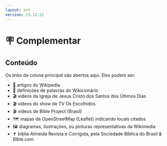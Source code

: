 ```yaml
---
layout: ext
version: 23.12.22
---
```


# 🪧 Complementar

## Conteúdo

Os links da coluna principal são abertos aqui. Eles podem ser:

- 📰 artigos do Wikipedia
- 📔 definições de palavras do Wikicionário
- 🎬 vídeos da Igreja de Jesus Cristo dos Santos dos Últimos Dias
- 🎬 vídeos do show de TV Os Escolhidos
- 🎬 vídeos de Bible Project (Brasil)
- 🗺️ mapas de OpenStreetMap (Leaflet) indicando locais citados
- 🖼️ diagramas, ilustrações, ou pinturas representativas da Wikimedia
- ✝️ bíblia Almeida Revista e Corrigida, pela Sociedade Bíblica do Brasil & Bible.com

